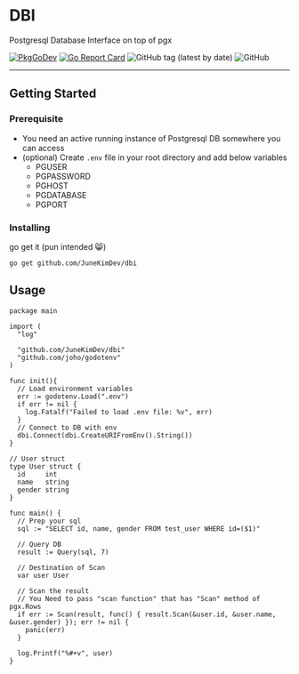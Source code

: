 # DBI

Postgresql Database Interface on top of pgx

[![PkgGoDev](https://pkg.go.dev/badge/github.com/JuneKimDev/dbi)](https://pkg.go.dev/github.com/JuneKimDev/dbi)
[![Go Report Card](https://goreportcard.com/badge/github.com/JuneKimDev/dbi)](https://goreportcard.com/report/github.com/JuneKimDev/dbi)
![GitHub tag (latest by date)](https://img.shields.io/github/v/tag/JuneKimDev/dbi)
![GitHub](https://img.shields.io/github/license/JuneKimDev/dbi)

---

## Getting Started

### Prerequisite

- You need an active running instance of Postgresql DB somewhere you can access
- (optional) Create `.env` file in your root directory and add below variables
  - PGUSER
  - PGPASSWORD
  - PGHOST
  - PGDATABASE
  - PGPORT

### Installing

go get it (pun intended :smile_cat:)

```shell
go get github.com/JuneKimDev/dbi
```

## Usage

```golang
package main

import (
  "log"

  "github.com/JuneKimDev/dbi"
  "github.com/joho/godotenv"
)

func init(){
  // Load environment variables
  err := godotenv.Load(".env")
  if err != nil {
    log.Fatalf("Failed to load .env file: %v", err)
  }
  // Connect to DB with env
  dbi.Connect(dbi.CreateURIFromEnv().String())
}

// User struct
type User struct {
  id     int
  name   string
  gender string
}

func main() {
  // Prep your sql
  sql := "SELECT id, name, gender FROM test_user WHERE id=($1)"

  // Query DB
  result := Query(sql, 7)

  // Destination of Scan
  var user User

  // Scan the result
  // You Need to pass "scan function" that has "Scan" method of pgx.Rows
  if err := Scan(result, func() { result.Scan(&user.id, &user.name, &user.gender) }); err != nil {
    panic(err)
  }

  log.Printf("%#+v", user)
}
```
